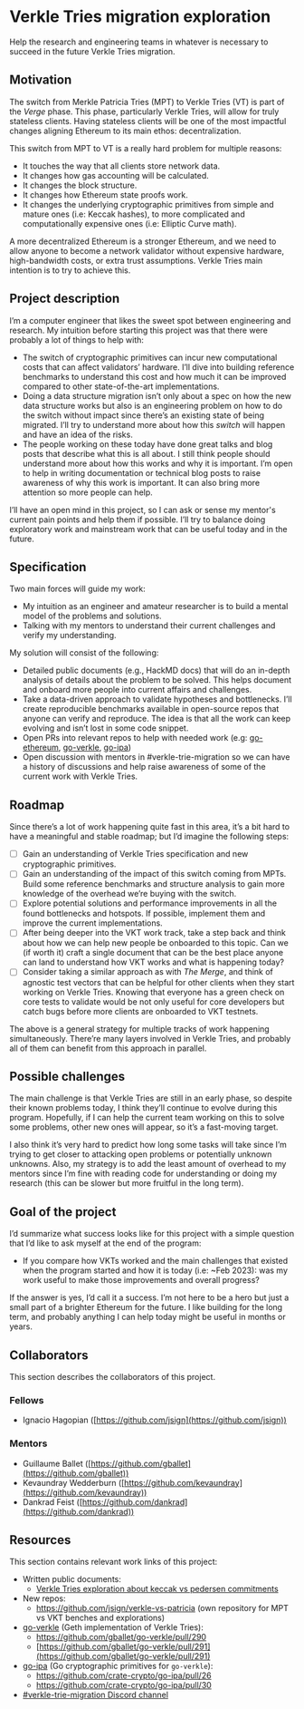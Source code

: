 # Verkle Tries migration exploration

Help the research and engineering teams in whatever is necessary to succeed in the future Verkle Tries migration.

## Motivation

The switch from Merkle Patricia Tries (MPT) to Verkle Tries (VT) is part of the *Verge* phase. This phase, particularly Verkle Tries, will allow for truly stateless clients. Having stateless clients will be one of the most impactful changes aligning Ethereum to its main ethos: decentralization.

This switch from MPT to VT is a really hard problem for multiple reasons:

- It touches the way that all clients store network data.
- It changes how gas accounting will be calculated.
- It changes the block structure.
- It changes how Ethereum state proofs work.
- It changes the underlying cryptographic primitives from simple and mature ones (i.e: Keccak hashes), to more complicated and computationally expensive ones (i.e: Elliptic Curve math).

A more decentralized Ethereum is a stronger Ethereum, and we need to allow anyone to become a network validator without expensive hardware, high-bandwidth costs, or extra trust assumptions. Verkle Tries main intention is to try to achieve this.

## Project description

I’m a computer engineer that likes the sweet spot between engineering and research. My intuition before starting this project was that there were probably a lot of things to help with:

- The switch of cryptographic primitives can incur new computational costs that can affect validators’ hardware. I’ll dive into building reference benchmarks to understand this cost and how much it can be improved compared to other state-of-the-art implementations.
- Doing a data structure migration isn’t only about a spec on how the new data structure works but also is an engineering problem on how to do the switch without impact since there’s an existing state of being migrated. I’ll try to understand more about how this *switch* will happen and have an idea of the risks.
- The people working on these today have done great talks and blog posts that describe what this is all about. I still think people should understand more about how this works and why it is important. I’m open to help in writing documentation or technical blog posts to raise awareness of why this work is important. It can also bring more attention so more people can help.

I’ll have an open mind in this project, so I can ask or sense my mentor's current pain points and help them if possible. I’ll try to balance doing exploratory work and mainstream work that can be useful today and in the future.

## Specification

Two main forces will guide my work:

- My intuition as an engineer and amateur researcher is to build a mental model of the problems and solutions.
- Talking with my mentors to understand their current challenges and verify my understanding.

My solution will consist of the following:

- Detailed public documents (e.g., HackMD docs) that will do an in-depth analysis of details about the problem to be solved. This helps document and onboard more people into current affairs and challenges.
- Take a data-driven approach to validate hypotheses and bottlenecks. I’ll create reproducible benchmarks available in open-source repos that anyone can verify and reproduce. The idea is that all the work can keep evolving and isn’t lost in some code snippet.
- Open PRs into relevant repos to help with needed work (e.g: [go-ethereum](https://github.com/ethereum/go-ethereum), [go-verkle](https://github.com/gballet/go-verkle), [go-ipa](https://github.com/crate-crypto/go-ipa))
- Open discussion with mentors in #verkle-trie-migration so we can have a history of discussions and help raise awareness of some of the current work with Verkle Tries.

## Roadmap

Since there’s a lot of work happening quite fast in this area, it’s a bit hard to have a meaningful and stable roadmap; but I’d imagine the following steps:

- [ ] Gain an understanding of Verkle Tries specification and new cryptographic primitives.
- [ ] Gain an understanding of the impact of this switch coming from MPTs. Build some reference benchmarks and structure analysis to gain more knowledge of the overhead we’re buying with the switch.
- [ ] Explore potential solutions and performance improvements in all the found bottlenecks and hotspots. If possible, implement them and improve the current implementations.
- [ ] After being deeper into the VKT work track, take a step back and think about how we can help new people be onboarded to this topic. Can we (if worth it) craft a single document that can be the best place anyone can land to understand how VKT works and what is happening today?
- [ ] Consider taking a similar approach as with *The Merge*, and think of agnostic test vectors that can be helpful for other clients when they start working on Verkle Tries. Knowing that everyone has a green check on core tests to validate would be not only useful for core developers but catch bugs before more clients are onboarded to VKT testnets.

The above is a general strategy for multiple tracks of work happening simultaneously. There’re many layers involved in Verkle Tries, and probably all of them can benefit from this approach in parallel.

## Possible challenges

The main challenge is that Verkle Tries are still in an early phase, so despite their known problems today, I think they’ll continue to evolve during this program. Hopefully, if I can help the current team working on this to solve some problems, other new ones will appear, so it’s a fast-moving target.

I also think it’s very hard to predict how long some tasks will take since I’m trying to get closer to attacking open problems or potentially unknown unknowns. Also, my strategy is to add the least amount of overhead to my mentors since I’m fine with reading code for understanding or doing my research (this can be slower but more fruitful in the long term).

## Goal of the project

I’d summarize what success looks like for this project with a simple question that I’d like to ask myself at the end of the program:

- If you compare how VKTs worked and the main challenges that existed when the program started and how it is today (i.e: ~Feb 2023): was my work useful to make those improvements and overall progress?

If the answer is yes, I’d call it a success. I’m not here to be a hero but just a small part of a brighter Ethereum for the future. I like building for the long term, and probably anything I can help today might be useful in months or years.

## Collaborators

This section describes the collaborators of this project.

### Fellows

- Ignacio Hagopian ([https://github.com/jsign](https://github.com/jsign))

### Mentors

- Guillaume Ballet ([https://github.com/gballet](https://github.com/gballet))
- Kevaundray Wedderburn ([https://github.com/kevaundray](https://github.com/kevaundray))
- Dankrad Feist ([https://github.com/dankrad](https://github.com/dankrad))

## Resources

This section contains relevant work links of this project:

- Written public documents:
    - [Verkle Tries exploration about keccak vs pedersen commitments](https://hackmd.io/@jsign/verkle-tries-exploration-about-keccak-vs-pedersen-commitments)
- New repos:
    - https://github.com/jsign/verkle-vs-patricia (own repository for MPT vs VKT benches and explorations)
- [go-verkle](https://github.com/gballet/go-verkle) (Geth implementation of Verkle Tries):
    - https://github.com/gballet/go-verkle/pull/290
    - [https://github.com/gballet/go-verkle/pull/291](https://github.com/gballet/go-verkle/pull/291)
- [go-ipa](https://github.com/crate-crypto/go-ipa) (Go cryptographic primitives for `go-verkle`):
    - https://github.com/crate-crypto/go-ipa/pull/26
    - https://github.com/crate-crypto/go-ipa/pull/30
- [#verkle-trie-migration Discord channel](https://discord.com/channels/595666850260713488/824798757618188339)